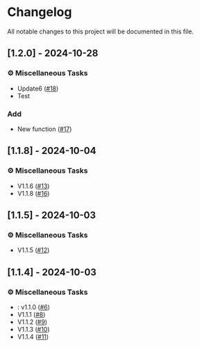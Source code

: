 # Changelog

All notable changes to this project will be documented in this file.

## [1.2.0] - 2024-10-28

### ⚙️ Miscellaneous Tasks

- Update6 ([#18](https://github.com/mato533/rollup-plugin-gas/issues/18))
- Test

### Add

- New function ([#17](https://github.com/mato533/rollup-plugin-gas/issues/17))

## [1.1.8] - 2024-10-04

### ⚙️ Miscellaneous Tasks

- V1.1.6 ([#13](https://github.com/mato533/rollup-plugin-gas/issues/13))
- V1.1.8 ([#16](https://github.com/mato533/rollup-plugin-gas/issues/16))

## [1.1.5] - 2024-10-03

### ⚙️ Miscellaneous Tasks

- V1.1.5 ([#12](https://github.com/mato533/rollup-plugin-gas/issues/12))

## [1.1.4] - 2024-10-03

### ⚙️ Miscellaneous Tasks

- : v1.1.0 ([#6](https://github.com/mato533/rollup-plugin-gas/issues/6))
- V1.1.1 ([#8](https://github.com/mato533/rollup-plugin-gas/issues/8))
- V1.1.2 ([#9](https://github.com/mato533/rollup-plugin-gas/issues/9))
- V1.1.3 ([#10](https://github.com/mato533/rollup-plugin-gas/issues/10))
- V1.1.4 ([#11](https://github.com/mato533/rollup-plugin-gas/issues/11))
